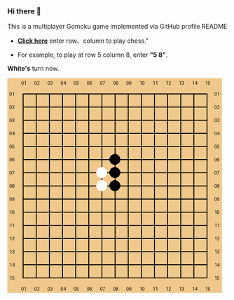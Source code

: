 <!-- ### Hi there 👋
- 🔎   I’m currently researching panoramic understanding at the **[CV:PU Lab](https://yangkailun.com/team.html)**.
-  📔 My research involves areas such as mechanical engineering, automation, and computer vision. 
- 💗 If my project has been helpful to you, you can click the link below to donate me a cup of coffee. **[Here](https://losehu.github.io/payment-codes)**

Thank you very much to everyone who has helped me! **[Details](https://losehu.com/payment-codes/#%E6%89%93%E8%B5%8F%E5%90%8D%E5%8D%95)** -->
 

### Hi there 👋
This is a multiplayer Gomoku game implemented via GitHub profile README

* [**Click here**](https://github.com/losehu/losehu/issues/new?title=next%20step) enter row、column to play chess."

* For example, to play at row 5 column 8, enter **"5 8"**.

**White's** turn now.

<!-- flag -->
![chessboard](./CODU11Ik.png)